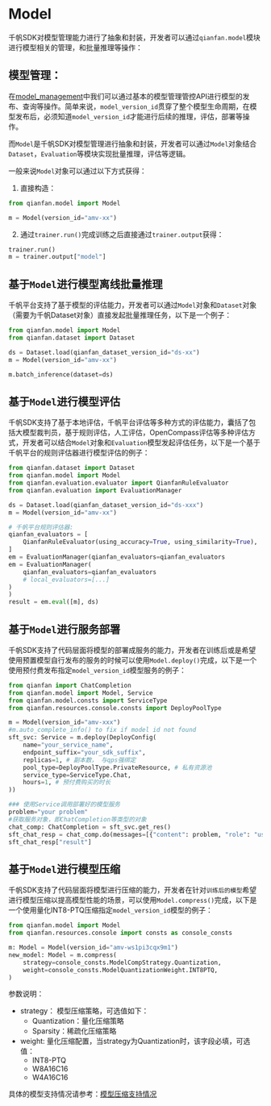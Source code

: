 # Model

千帆SDK对模型管理能力进行了抽象和封装，开发者可以通过`qianfan.model`模块进行模型相关的管理，和批量推理等操作：

## 模型管理：

在[model_management](model_management.md)中我们可以通过基本的模型管理管控API进行模型的发布、查询等操作。简单来说，`model_version_id`贯穿了整个模型生命周期，在模型发布后，必须知道`model_version_id`才能进行后续的推理，评估，部署等操作。

而`Model`是千帆SDK对模型管理进行抽象和封装，开发者可以通过`Model`对象结合`Dataset`，`Evaluation`等模块实现批量推理，评估等逻辑。

一般来说`Model`对象可以通过以下方式获得：

1. 直接构造：
```python
from qianfan.model import Model

m = Model(version_id="amv-xx")
```
2. 通过`trainer.run()`完成训练之后直接通过`trainer.output`获得：
```python
trainer.run()
m = trainer.output["model"]
```


## 基于`Model`进行模型离线批量推理

千帆平台支持了基于模型的评估能力，开发者可以通过`Model`对象和`Dataset`对象（需要为千帆Dataset对象）直接发起批量推理任务，以下是一个例子：

```python
from qianfan.model import Model
from qianfan.dataset import Dataset

ds = Dataset.load(qianfan_dataset_version_id="ds-xx")
m = Model(version_id="amv-xx")

m.batch_inference(dataset=ds)
```

## 基于`Model`进行模型评估

千帆SDK支持了基于本地评估，千帆平台评估等多种方式的评估能力，囊括了包括大模型裁判员，基于规则评估，人工评估，OpenCompass评估等多种评估方式，开发者可以结合`Model`对象和`Evaluation`模型发起评估任务，以下是一个基于千帆平台的规则评估器进行模型评估的例子：

```python
from qianfan.dataset import Dataset
from qianfan.model import Model
from qianfan.evaluation.evaluator import QianfanRuleEvaluator
from qianfan.evaluation import EvaluationManager

ds = Dataset.load(qianfan_dataset_version_id="ds-xxx")
m = Model(version_id="amv-xx")

# 千帆平台规则评估器:
qianfan_evaluators = [
    QianfanRuleEvaluator(using_accuracy=True, using_similarity=True),
]
em = EvaluationManager(qianfan_evaluators=qianfan_evaluators
em = EvaluationManager(
    qianfan_evaluators=qianfan_evaluators
    # local_evaluators=[...]
)
)
result = em.eval([m], ds)
```

## 基于`Model`进行服务部署

千帆SDK支持了代码层面将模型的部署成服务的能力，开发者在训练后或是希望使用预置模型自行发布的服务的时候可以使用`Model.deploy()`完成，以下是一个使用预付费发布指定`model_version_id`模型服务的例子：

```python
from qianfan import ChatCompletion
from qianfan.model import Model, Service
from qianfan.model.consts import ServiceType
from qianfan.resources.console.consts import DeployPoolType

m = Model(version_id="amv-xxx")
#m.auto_complete_info() to fix if model id not found
sft_svc: Service = m.deploy(DeployConfig(
    name="your_service_name",
    endpoint_suffix="your_sdk_suffix",
    replicas=1, # 副本数， 与qps强绑定
    pool_type=DeployPoolType.PrivateResource, # 私有资源池
    service_type=ServiceType.Chat,
    hours=1, # 预付费购买的时长
))

### 使用Service调用部署好的模型服务
problem="your problem"
#获取服务对象，即ChatCompletion等类型的对象
chat_comp: ChatCompletion = sft_svc.get_res()
sft_chat_resp = chat_comp.do(messages=[{"content": problem, "role": "user"}])
sft_chat_resp["result"]
```

## 基于`Model`进行模型压缩

千帆SDK支持了代码层面将模型进行压缩的能力，开发者在针对`训练后的模型`希望进行模型压缩以提高模型性能的场景，可以使用`Model.compress()`完成，以下是一个使用量化INT8-PTQ压缩指定`model_version_id`模型的例子：

```python
from qianfan.model import Model
from qianfan.resources.console import consts as console_consts

m: Model = Model(version_id="amv-ws1pi3cqx9m1")
new_model: Model = m.compress(
    strategy=console_consts.ModelCompStrategy.Quantization,
    weight=console_consts.ModelQuantizationWeight.INT8PTQ,
)
```

参数说明：
- strategy： 模型压缩策略，可选值如下：
    - Quantization：量化压缩策略
    - Sparsity：稀疏化压缩策略
- weight: 量化压缩配置，当strategy为Quantization时，该字段必填，可选值：
    - INT8-PTQ
    - W8A16C16
    - W4A16C16

具体的模型支持情况请参考：[模型压缩支持情况](https://cloud.baidu.com/doc/WENXINWORKSHOP/s/Hliu6yf75#%E6%A8%A1%E5%9E%8B%E5%8E%8B%E7%BC%A9%E6%94%AF%E6%8C%81%E8%8C%83%E5%9B%B4)
